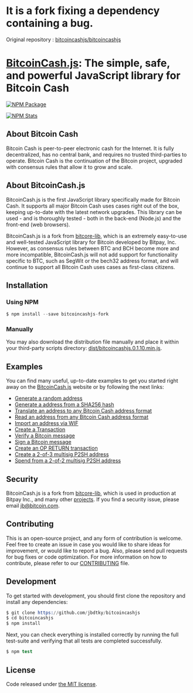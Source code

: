 # It is a fork fixing a dependency containing a bug.
Original repository : [bitcoincashjs/bitcoincashjs](https://github.com/bitcoincashjs/bitcoincashjs)

# [BitcoinCash.js](https://github.com/jbdtky/bitcoincashjs): The simple, safe, and powerful JavaScript library for Bitcoin Cash

[![NPM Package](https://img.shields.io/npm/v/bitcoincashjs-fork.svg?style=flat-square)](https://www.npmjs.org/package/bitcoincashjs-fork)

[![NPM Stats](https://nodei.co/npm/bitcoincashjs-fork.png?downloads=true)](https://nodei.co/npm/bitcoincashjs-fork/)

## About Bitcoin Cash

Bitcoin Cash is peer-to-peer electronic cash for the Internet. It is fully decentralized, has no central bank, and requires no trusted third-parties to operate. Bitcoin Cash is the continuation of the Bitcoin project, upgraded with consensus rules that allow it to grow and scale.

## About BitcoinCash.js

BitcoinCash.js is the first JavaScript library specifically made for Bitcoin Cash. It supports all major Bitcoin Cash uses cases right out of the box, keeping up-to-date with the latest network upgrades. This library can be used - and is thoroughly tested - both in the back-end (Node.js) and the front-end (web browsers).

BitcoinCash.js is a fork from [bitcore-lib](https://github.com/bitpay/bitcore-lib/), which is an extremely easy-to-use and well-tested JavaScript library for Bitcoin developed by Bitpay, Inc. However, as consensus rules between BTC and BCH become more and more incompatible, BitcoinCash.js will not add support for functionality specific to BTC, such as SegWit or the bech32 address format, and will continue to support all Bitcoin Cash uses cases as first-class citizens.

## Installation

### Using NPM

```s
$ npm install --save bitcoincashjs-fork
```

### Manually

You may also download the distribution file manually and place it within your third-party scripts directory: [dist/bitcoincashjs.0.1.10.min.js](https://cdn.rawgit.com/jbdtky/bitcoincashjs/master/dist/bitcoincashjs.0.1.10.min.js).

## Examples

You can find many useful, up-to-date examples to get you started right away on the [BitcoinCash.js](https://bitcoincashjs.github.io/#Examples) website or by following the next links:

* [Generate a random address](https://github.com/jbdtky/bitcoincashjs/blob/master/docs/examples.md#generate-a-random-address)
* [Generate a address from a SHA256 hash](https://github.com/jbdtky/bitcoincashjs/blob/master/docs/examples.md#generate-a-address-from-a-sha256-hash)
* [Translate an address to any Bitcoin Cash address format](https://github.com/jbdtky/bitcoincashjs/blob/master/docs/examples.md#translate-an-address-to-any-bitcoin-cash-address-format)
* [Read an address from any Bitcoin Cash address format](https://github.com/jbdtky/bitcoincashjs/blob/master/docs/examples.md#read-an-address-from-any-bitcoin-cash-address-format)
* [Import an address via WIF](https://github.com/jbdtky/bitcoincashjs/blob/master/docs/examples.md#import-an-address-via-wif)
* [Create a Transaction](https://github.com/jbdtky/bitcoincashjs/blob/master/docs/examples.md#create-a-transaction)
* [Verify a Bitcoin message](https://github.com/jbdtky/bitcoincashjs/blob/master/docs/examples.md#verify-a-bitcoin-message)
* [Sign a Bitcoin message](https://github.com/jbdtky/bitcoincashjs/blob/master/docs/examples.md#sign-a-bitcoin-message)
* [Create an OP RETURN transaction](https://github.com/jbdtky/bitcoincashjs/blob/master/docs/examples.md#create-an-op-return-transaction)
* [Create a 2-of-3 multisig P2SH address](https://github.com/jbdtky/bitcoincashjs/blob/master/docs/examples.md#create-a-2-of-3-multisig-p2sh-address)
* [Spend from a 2-of-2 multisig P2SH address](https://github.com/jbdtky/bitcoincashjs/blob/master/docs/examples.md#spend-from-a-2-of-2-multisig-p2sh-address)

## Security

BitcoinCash.js is a fork from [bitcore-lib](https://github.com/bitpay/bitcore-lib/), which is used in production at Bitpay Inc., and many other [projects](http://bitcore.io#projects). If you find a security issue, please email [jb@bitcoin.com](mailto:jb@bitcoin.com).

## Contributing

This is an open-source project, and any form of contribution is welcome. Feel free to create an issue in case you would like to share ideas for improvement, or would like to report a bug. Also, please send pull requests for bug fixes or code optimization. For more information on how to contribute, please refer to our [CONTRIBUTING](https://github.com/jbdtky/bitcoincashjs/blob/master/CONTRIBUTING.md) file.

## Development

To get started with development, you should first clone the repository and install any dependencies:

```s
$ git clone https://github.com/jbdtky/bitcoincashjs
$ cd bitcoincashjs
$ npm install
```
Next, you can check everything is installed correctly by running the full test-suite and verifying that all tests are completed successfully.

```s
$ npm test
```

## License

Code released under [the MIT license](https://github.com/jbdtky/bitcoincashjs/blob/master/LICENSE).
